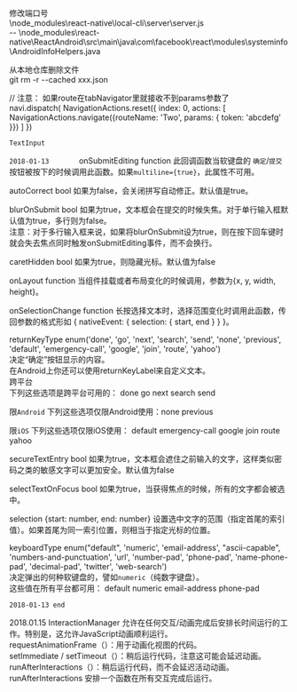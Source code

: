 修改端口号   
\node_modules\react-native\local-cli\server\server.js   
-- \node_modules\react-native\ReactAndroid\src\main\java\com\facebook\react\modules\systeminfo\AndroidInfoHelpers.java

从本地仓库删除文件   
git rm -r --cached xxx.json

  // 注意： 如果route在tabNavigator里就接收不到params参数了    
                navi.dispatch( NavigationActions.reset({
                    index: 0,
                    actions: [
                        NavigationActions.navigate({routeName: 'Two', params: { token: 'abcdefg' }})
                    ]
                })

    TextInput
   ``2018-01-13       ``
onSubmitEditing  function 此回调函数当软键盘的 ``确定``/``提交`` 按钮被按下的时候调用此函数。如果``multiline={true}``，此属性不可用。

autoCorrect bool 
如果为false，会关闭拼写自动修正。默认值是true。

blurOnSubmit bool 
如果为true，文本框会在提交的时候失焦。对于单行输入框默认值为true，多行则为false。     
注意：对于多行输入框来说，如果将blurOnSubmit设为true，则在按下回车键时就会失去焦点同时触发onSubmitEditing事件，而不会换行。

caretHidden bool 
如果为true，则隐藏光标。默认值为false

onLayout function 
当组件挂载或者布局变化的时候调用，参数为{x, y, width, height}。

onSelectionChange function 
长按选择文本时，选择范围变化时调用此函数，传回参数的格式形如 { nativeEvent: { selection: { start, end } } }。


returnKeyType enum('done', 'go', 'next', 'search', 'send', 'none', 'previous', 'default', 'emergency-call', 'google', 'join', 'route', 'yahoo')         
决定“确定”按钮显示的内容。      
在Android上你还可以使用returnKeyLabel来自定义文本。    
跨平台     
下列这些选项是跨平台可用的：
done
go
next
search
send    

限``Android``
下列这些选项仅限Android使用：none previous    

限``iOS``
下列这些选项仅限iOS使用：
default
emergency-call
google
join
route
yahoo

secureTextEntry bool 
 如果为true，文本框会遮住之前输入的文字，这样类似密码之类的敏感文字可以更加安全。默认值为false
 
 selectTextOnFocus bool 
 如果为true，当获得焦点的时候，所有的文字都会被选中。
 
 selection {start: number, end: number} 
 设置选中文字的范围（指定首尾的索引值）。如果首尾为同一索引位置，则相当于指定光标的位置。
 
 keyboardType enum("default", 'numeric', 'email-address', "ascii-capable", 'numbers-and-punctuation', 'url', 'number-pad', 'phone-pad', 'name-phone-pad', 'decimal-pad', 'twitter', 'web-search')        
 决定弹出的何种软键盘的，譬如``numeric``（纯数字键盘）。      
 这些值在所有平台都可用： 
 default
 numeric
 email-address
 phone-pad
        
   ``2018-01-13 end``
 
 2018.01.15
 InteractionManager  允许在任何交互/动画完成后安排长时间运行的工作。特别是，这允许JavaScript动画顺利运行。       
 requestAnimationFrame（）：用于动画化视图的代码。        
 setImmediate / setTimeout（）：稍后运行代码，注意这可能会延迟动画。     
 runAfterInteractions（）：稍后运行代码，而不会延迟活动动画。       
 runAfterInteractions  安排一个函数在所有交互完成后运行。      
